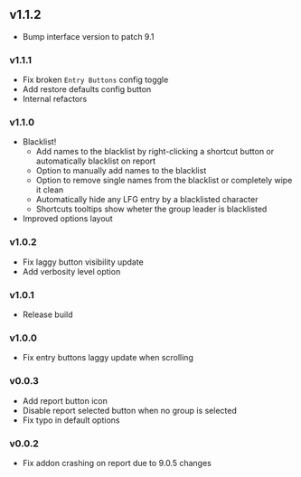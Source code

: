 
## v1.1.2
* Bump interface version to patch 9.1

### v1.1.1
* Fix broken `Entry Buttons` config toggle
* Add restore defaults config button 
* Internal refactors

### v1.1.0
* Blacklist!
  * Add names to the blacklist by right-clicking a shortcut button or automatically blacklist on report
  * Option to manually add names to the blacklist
  * Option to remove single names from the blacklist or completely wipe it clean
  * Automatically hide any LFG entry by a blacklisted character
  * Shortcuts tooltips show wheter the group leader is blacklisted
* Improved options layout

### v1.0.2
* Fix laggy button visibility update
* Add verbosity level option

### v1.0.1
* Release build

### v1.0.0
* Fix entry buttons laggy update when scrolling

### v0.0.3
* Add report button icon
* Disable report selected button when no group is selected
* Fix typo in default options
  
### v0.0.2
* Fix addon crashing on report due to 9.0.5 changes